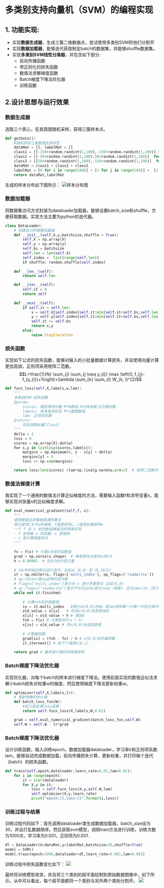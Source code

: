 # 多类别支持向量机（SVM）的编程实现
## 1. 功能实现:
- 实现**数据生成器**，生成三簇二维数据点，尝试使用多类别SVM将他们分割开
- 实现**数据加载器**，能够迭代获取制定batch的数据集，并能够shuffle数据集。
- 实现**多类别SVM线性分类器**，并包含如下部分:
  - 前向传播函数
  - 带正则化的损失函数
  - 数值法求解梯度函数
  - Batch梯度下降法优化器
  - 训练函数

## 2.设计思想与运行效果
### **数据生成器**
选取三个质心，在其周围随机采样，获得三簇样本点。
```python
def getData():
    #随机获取三类数据及其标签
    dataMat = []; labelMat = []
    class1 = [[-150+random.randint(1,100),-150+random.randint(1,100)] for i in range(100)]
    class2 = [[-50+random.randint(1,100),50+random.randint(1,100)]  for i in range(100)]
    class3 = [[50+random.randint(1,100),-150+random.randint(1,100)]  for i in range(100)]
    dataMat = class1 + class2 + class3
    labelMat = [0 for i in range(100)] + [1 for j in range(100)] +  [2 for j in range(100)] 
    return dataMat,labelMat
```
生成的样本分布如下图所示：
![样本分布图](./images/pig1.png "样本分布")

### **数据加载器**
将数据集访问方式封装为dataloader加载器，能够设置batch_size和shuffle，方便获取数据。实现方法主要为python的迭代器。
```python
class DataLoader:
    # 创建自己的数据加载器
    def __init__(self,X,y,batchsize,shuffle = True):
        self.X = np.array(X)
        self.y = np.array(y)
        self.bs = batchsize
        self.len = len(self.X)
        self.index =  list(range(self.len))
        if shuffle: random.shuffle(self.index)
    
    def __len__(self):
        return self.len

    def __iter__(self):
        self.it = 0
        return self
 
    def __next__(self):
        if self.it < self.len:
            x = self.X[self.index[self.it:min(self.it+self.bs,self.len)]]
            y = self.y[self.index[self.it:min(self.it+self.bs,self.len)]]
            self.it += self.bs
            return x,y
        else:
            raise StopIteration
```

### **损失函数**
实现如下公式的损失函数，能够对输入的小批量数据计算损失，并且使用向量计算更加高效。正则项采用矩阵二范数。
$$L=\frac{1}{N} \sum_{i} \sum_{j \neq y_{i}} \max \left(0, f_{j}-f_{y_{i}}+1\right)+\lambda \sum_{k} \sum_{l} W_{k, l}^{2}$$

```python
def fucn_loss(self,X,labels,w,lam):
    """
    多类别SVM-损失函数
    @param:
        scores: 模型预测分数 M*N数组,M为样本数,N为类别数
        labels: 样本真实标签 M*1整数数组
        lam: 正则项系数
    @return:
        损失函数标量(float)
    """
    delta = 1
    loss = 0
    scores = np.array(X).dot(w)
    for s,y in list(zip(scores,labels)):
        margins = np.maximum(0, s - s[y] + delta)
        margins[y] = 0
        loss += np.sum(margins)

    return loss/len(scores) +lam*np.linalg.norm(w,ord=2)  # 使用二范数作为正则项
```

### **数值法梯度计算**
我实现了一个通用的数值法计算近似梯度的方法，需要输入函数f和求导变量x，能够实现对张量x的近似梯度求解。
```python
def eval_numerical_gradient(self,f, x):
    """  
    使用数值法求解梯度通用算法
    我们是求L关于w的梯度，f就是损失L，x就是权重矩阵w
    一个 f 在 x 处的数值梯度法的简单实现
    - f 是参数 x 的函数，x 是矩阵
    - x 是计算梯度的点
    """ 
    
    fx = f(x) # 计算x点处的函数值
    grad = np.zeros(x.shape)  # 梯度矩阵也是10x3073
    h = 0.00001  # 近似为0的变化量
    
    # 对x中所有的索引进行迭代，比如从（0,0）到（9,3072）
    it = np.nditer(x, flags=['multi_index'], op_flags=['readwrite'])
    # np.nditer是np自带的迭代器
    # flags=['multi_index']表示对 x 进行多重索引 比如(0,0)
    # op_flags=['readwrite']表示不仅可以对x进行read（读取），还可以write（写入）
    while not it.finished:
    
        # 计算x+h处的函数值
        ix = it.multi_index   #索引从(0,0)开始，即从x矩阵第一行第一列的元素开始
        old_value = x[ix]   # 先将x(0,0)处原值保存
        x[ix] = old_value + h # 增加h
        fxh = f(x) # 计算新的f(x + h)
        x[ix] = old_value # 将x(0,0)处改回原值
    
        # 计算偏导数
        grad[ix] = (fxh - fx) / h # x(0,0)处的偏导数
        it.iternext() # 到下个维度x(0,1)
    
    return grad # 最终是计算好的梯度矩阵
```

### **Batch梯度下降法优化器**
实现优化器，对每个batch的样本进行梯度下降法。使用前面实现的数值近似法求解小batch损失对权重w的梯度，然后使用梯度下降法更新权重w。

```python
def optimizer(self,X,labels,lr):
    # 更新参数的优化器
    def batch_loss_fun(W):
        #定义批处理loss函数
        return self.fucn_loss(X,labels,W,0.01)

    grad = self.eval_numerical_gradient(batch_loss_fun,self.W)
    self.W = self.W - lr*grad
```

### **Batch梯度下降法优化器**
设计训练函数，输入训练epoch，数据加载器dataloader，学习率lr和正则项系数lam，能够自动完成数据加载，前向传播损失计算，更新权重，并打印每个迭代（batch）的损失函数。
```python
def train(self,epoch,dataloader,learn_rate=0.01,lam=0.01):
    for i in range(epoch):
        it = iter(dataloader)
        for X,y in it:
            loss = self.fucn_loss(X,y,self.W,lam)
            self.optimizer(X,y,learn_rate)
            print("epoch:{},loss:{}".format(i,loss))
```

### **训练过程与结果**
训练过程代码如下：首先调用dataloader类生成数据加载器，batch_size设为30，并且打乱数据顺序。然后获取svm模型，调用train方法进行训练，训练次数为1000次，学习率为0.001，正则项为0.001.
```python
dl = DataLoader(X=dataMat,y=labelMat,batchsize=30,shuffle=True)
model = SVM()
model.train(epoch=1000,dataloader=dl,learn_rate=0.001,lam=0.001)
```
训练过程中损失函数变化如下：
![](images/pig2.png)

最终将训练模型收敛，并且将三个类别的超平面绘制到原始数据图像中，如下所示。从中可以看出，每个超平面都将一个类别与另外两个类别分割开。
![](images/pig3.png)

